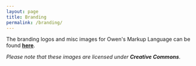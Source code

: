 ```yaml
---
layout: page
title: Branding
permalink: /branding/
---
```


The branding logos and misc images for Owen's Markup Language can be found **[here](https://gitlab.com/owml/owml-branding)**.

*Please note that these images are licensed under* ***Creative Commons***.
